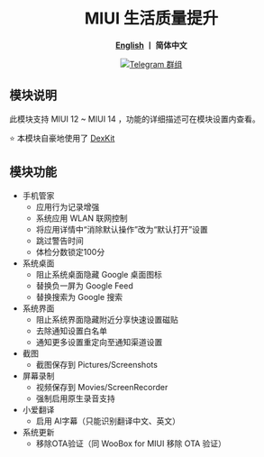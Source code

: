 <div align="center">
   <h1>MIUI 生活质量提升</h1>
   <p>
       <b><a href="https://github.com/Xposed-Modules-Repo/io.github.chsbuffer.miuihelper/blob/main/README_EN.md">English</a>  丨 简体中文</b>
   </p>
   <a href="https://t.me/miuiqol"><img alt="Telegram 群组" src="https://img.shields.io/badge/Join-Telegram-blue.svg?logo=telegram"></a>
</div>

## 模块说明

此模块支持 MIUI 12 ~ MIUI 14 ，功能的详细描述可在模块设置内查看。

⭐ 本模块自豪地使用了 [DexKit](https://luckypray.org/DexKit/zh-cn/)

## 模块功能
- 手机管家
  - 应用行为记录增强
  - 系统应用 WLAN 联网控制
  - 将应用详情中“消除默认操作”改为“默认打开”设置
  - 跳过警告时间
  - 体检分数锁定100分
- 系统桌面
  - 阻止系统桌面隐藏 Google 桌面图标
  - 替换负一屏为 Google Feed
  - 替换搜索为 Google 搜索
- 系统界面
  - 阻止系统界面隐藏附近分享快速设置磁贴
  - 去除通知设置白名单
  - 通知更多设置重定向至通知渠道设置
- 截图
  - 截图保存到 Pictures/Screenshots
- 屏幕录制
  - 视频保存到 Movies/ScreenRecorder
  - 强制启用原生录音支持
- 小爱翻译
  - 启用 AI字幕（只能识别翻译中文、英文）
- 系统更新
  - 移除OTA验证（同 WooBox for MIUI 移除 OTA 验证）